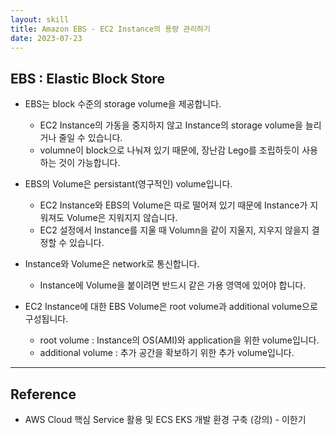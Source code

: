 ```yaml
---
layout: skill
title: Amazon EBS - EC2 Instance의 용량 관리하기
date: 2023-07-23
---
```





## EBS : Elastic Block Store

- EBS는 block 수준의 storage volume을 제공합니다.
    - EC2 Instance의 가동을 중지하지 않고 Instance의 storage volume을 늘리거나 줄일 수 있습니다.
    - volumne이 block으로 나눠져 있기 때문에, 장난감 Lego를 조립하듯이 사용하는 것이 가능합니다.

- EBS의 Volume은 persistant(영구적인) volume입니다.
    - EC2 Instance와 EBS의 Volume은 따로 떨어져 있기 때문에 Instance가 지워져도 Volume은 지워지지 않습니다.
    - EC2 설정에서 Instance를 지울 때 Volumn을 같이 지울지, 지우지 않을지 결정할 수 있습니다.

- Instance와 Volume은 network로 통신합니다.
    - Instance에 Volume을 붙이려면 반드시 같은 가용 영역에 있어야 합니다.

- EC2 Instance에 대한 EBS Volume은 root volume과 additional volume으로 구성됩니다.
    - root volume : Instance의 OS(AMI)와 application을 위한 volume입니다.
    - additional volume : 추가 공간을 확보하기 위한 추가 volume입니다.




---




## Reference

- AWS Cloud 핵심 Service 활용 및 ECS EKS 개발 환경 구축 (강의) - 이한기

